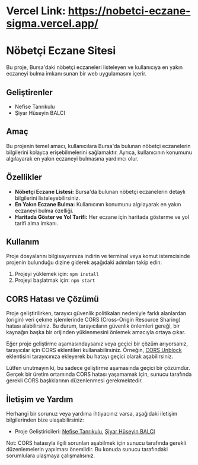 # Vercel Link: https://nobetci-eczane-sigma.vercel.app/
# Nöbetçi Eczane Sitesi
Bu proje, Bursa'daki nöbetçi eczaneleri listeleyen ve kullanıcıya en yakın eczaneyi bulma imkanı sunan bir web uygulamasını içerir.
## Geliştirenler

- Nefise Tanrıkulu  
- Şiyar Hüseyin BALCI 
## Amaç

Bu projenin temel amacı, kullanıcılara Bursa'da bulunan nöbetçi eczanelerin bilgilerini kolayca erişebilmelerini sağlamaktır. Ayrıca, kullanıcının konumunu algılayarak en yakın eczaneyi bulmasına yardımcı olur.

## Özellikler

- **Nöbetçi Eczane Listesi:** Bursa'da bulunan nöbetçi eczanelerin detaylı bilgilerini listeleyebilirsiniz.
- **En Yakın Eczane Bulma:** Kullanıcının konumunu algılayarak en yakın eczaneyi bulma özelliği.
- **Haritada Göster ve Yol Tarifi:** Her eczane için haritada gösterme ve yol tarifi alma imkanı.

## Kullanım

Proje dosyalarını bilgisayarınıza indirin ve terminal veya komut istemcisinde projenin bulunduğu dizine giderek aşağıdaki adımları takip edin:

1. Projeyi yüklemek için: `npm install`
2. Projeyi başlatmak için: `npm start`


## CORS Hatası ve Çözümü

Proje geliştirilirken, tarayıcı güvenlik politikaları nedeniyle farklı alanlardan (origin) veri çekme işlemlerinde CORS (Cross-Origin Resource Sharing) hatası alabilirsiniz. Bu durum, tarayıcıların güvenlik önlemleri gereği, bir kaynağın başka bir orijinden yüklenmesini önlemek amacıyla ortaya çıkar.

Eğer proje geliştirme aşamasındaysanız veya geçici bir çözüm arıyorsanız, tarayıcılar için CORS eklentileri kullanabilirsiniz. Örneğin, [CORS Unblock](https://chrome.google.com/webstore/detail/cors-unblock/lfhmikememgdcahcdlaciloancbhjino) eklentisini tarayıcınıza ekleyerek bu hatayı geçici olarak aşabilirsiniz.

Lütfen unutmayın ki, bu sadece geliştirme aşamasında geçici bir çözümdür. Gerçek bir üretim ortamında CORS hatası yaşamamak için, sunucu tarafında gerekli CORS başlıklarının düzenlenmesi gerekmektedir.

## İletişim ve Yardım

Herhangi bir sorunuz veya yardıma ihtiyacınız varsa, aşağıdaki iletişim bilgilerinden bize ulaşabilirsiniz:

- Proje Geliştiricileri: [Nefise Tanrıkulu](mailto:nefisetanrikulu@gmail.com), [Şiyar Hüseyin BALCI](mailto:teknokoz.com@gmail.com)

Not: CORS hatasıyla ilgili sorunları aşabilmek için sunucu tarafında gerekli düzenlemelerin yapılması önemlidir. Bu konuda sunucu tarafındaki sorumlulara ulaşmaya çalışmalısınız.
